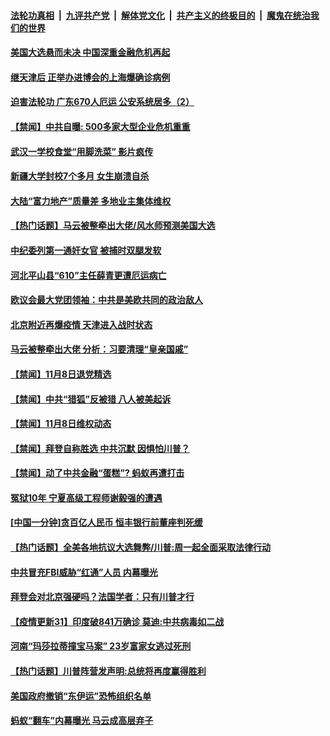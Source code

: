 

####  [法轮功真相](../../../../basic/blob/master/README.md?t=11101231) &nbsp;|&nbsp; [九评共产党](../../../../9ping.md/blob/master/README.md?t=11101231) &nbsp;|&nbsp; [解体党文化](../../../../jtdwh.md/blob/master/README.md?t=11101231)  &nbsp;|&nbsp; [共产主义的终极目的](../../../../gczydzjmd.md/blob/master/README.md?t=11101231) &nbsp;|&nbsp; [魔鬼在统治我们的世界](../../../../mgztzwmdsj.md/blob/master/README.md?t=11101231) 

#### [美国大选悬而未决 中国深重金融危机再起](../pages/prog204/a102983268.md?t=11101231) 

#### [继天津后 正举办进博会的上海爆确诊病例](../pages/prog204/a102983216.md?t=11101231) 


#### [迫害法轮功 广东670人厄运 公安系统居多（2）](../pages/prog204/a102983153.md?t=11101231) 

#### [【禁闻】中共自曝: 500多家大型企业危机重重](../pages/prog204/a102983130.md?t=11101231) 

#### [武汉一学校食堂“用脚洗菜” 影片疯传](../pages/prog204/a102982686.md?t=11101231) 

#### [新疆大学封校7个多月 女生崩溃自杀](../pages/prog204/a102982698.md?t=11101231) 

#### [大陆“富力地产”质量差 多地业主集体维权](../pages/prog204/a102982675.md?t=11101231) 

#### [【热门话题】马云被整牵出大佬/风水师预测美国大选](../pages/prog204/a102982631.md?t=11101231) 

#### [中纪委列第一通奸女官 被捕时双腿发软](../pages/prog204/a102982648.md?t=11101231) 

#### [河北平山县“610”主任薛青更遭厄运病亡](../pages/prog204/a102982613.md?t=11101231) 

#### [欧议会最大党团领袖：中共是美欧共同的政治敌人](../pages/prog204/a102982552.md?t=11101231) 

#### [北京附近再爆疫情 天津进入战时状态](../pages/prog204/a102982455.md?t=11101231) 

#### [马云被整牵出大佬 分析：习要清理“皇亲国戚”](../pages/prog204/a102982439.md?t=11101231) 


#### [【禁闻】11月8日退党精选](../pages/prog204/a102982333.md?t=11101231) 

#### [【禁闻】中共“猎狐”反被猎  八人被美起诉](../pages/prog204/a102982305.md?t=11101231) 

#### [【禁闻】11月8日维权动态](../pages/prog204/a102982307.md?t=11101231) 

#### [【禁闻】拜登自称胜选 中共沉默 因惧怕川普？](../pages/prog204/a102982286.md?t=11101231) 

#### [【禁闻】动了中共金融“蛋糕”?  蚂蚁再遭打击](../pages/prog204/a102982237.md?t=11101231) 

#### [冤狱10年 宁夏高级工程师谢毅强的遭遇](../pages/prog204/a102982093.md?t=11101231) 

#### [[中国一分钟]贪百亿人民币 恒丰银行前董座判死缓](../pages/prog204/a102982159.md?t=11101231) 

#### [【热门话题】全美各地抗议大选舞弊/川普:周一起全面采取法律行动](../pages/prog204/a102981996.md?t=11101231) 

#### [中共冒充FBI威胁“红通”人员 内幕曝光](../pages/prog204/a102981932.md?t=11101231) 

#### [拜登会对北京强硬吗？法国学者：只有川普才行](../pages/prog204/a102981845.md?t=11101231) 

#### [【疫情更新31】印度破841万确诊 莫迪:中共病毒如二战](../pages/prog204/a102966143.md?t=11101231) 

#### [河南“玛莎拉蒂撞宝马案” 23岁富家女逃过死刑](../pages/prog204/a102981371.md?t=11101231) 

#### [【热门话题】川普阵营发声明:总统将再度赢得胜利](../pages/prog204/a102981351.md?t=11101231) 

#### [美国政府撤销“东伊运”恐怖组织名单](../pages/prog204/a102981296.md?t=11101231) 

#### [蚂蚁“翻车”内幕曝光 马云成高层弃子](../pages/prog204/a102981267.md?t=11101231) 

